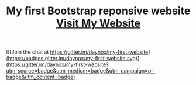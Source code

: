 <h1 align="center">
  <br>
  My first Bootstrap reponsive website
  <br>
  <a href="https://daynox.github.io/my-first-website/" target="_blank">Visit My Website</a>
  <br>
  <br>
</h1>


[![Join the chat at https://gitter.im/daynox/my-first-website](https://badges.gitter.im/daynox/my-first-website.svg)](https://gitter.im/daynox/my-first-website?utm_source=badge&utm_medium=badge&utm_campaign=pr-badge&utm_content=badge)